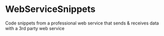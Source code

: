# WebServiceSnippets
Code snippets from a professional web service that sends & receives data with a 3rd party web service
